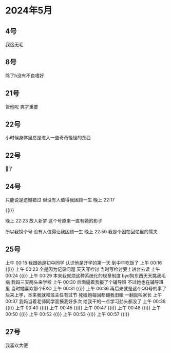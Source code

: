 # 2024年5月

<script setup lang="ts">
import { QTagColors } from 'fake-qq-ui';
import { ref } from 'vue';

const msg24 = ref<[]>(["她也是",
"不过说起来我这个QQ一开始还是用她的手机号注册的",
"我记得我在一个网吧里",
"当时恶作剧故意用她的手机号注册",
"她接着给我打电话了",
"问是不是我在用她的手机号",
"她太聪明了",
"太了解我了",
"她是我这个QQ第一个好友，之后我很久没加过好友",
"临毕业做做样子才进了同学群加了几个同学",
"我想起来了",
"我什么都想起来了"]);

const msg25_1 = ref<[]>(["我妈用一个特别丑的保温桶装了土豆丝和米饭当我午饭",
"本来看着同学们花钱买这那好吃的我就馋",
"饿，没办法",
"拿保温桶出来的时候旁边人都笑话我",
"那时候年纪小脸皮薄啊",
"那个保温桶还是退了色的粉色的",
"本来想想忍忍就过去了",
"打开饭桶全馊了",
"没法吃",
"我就坐座位上一动不动",
"太难受了",
"后来她突然给我一个菜夹馍",
"两块五一个",
"里面是孜然炒的洋葱加土豆丝，有点菜椒",
"后来我就偶尔看一眼他",
"也不知道怎么喜欢上的",
"越看越觉得她很完美",
"那时候就故意捣乱引起他的注意",
"三天被叫四回家长"]);

const msg25_2 = ref<[]>(["检讨我就写的幽默一点",
"读的时候全班都笑",
"她笑笑我也挺高兴的",
"后来就是出去玩",
"那时候骑着自行车整个泰安市区来回跑",
"泰安市区不大",
"那天真挺巧",
"我骑累了歇着",
"正好在她家小区公园里面",
"碰见她了",
"那时候就慢慢熟悉了",
"成好朋友了",
"后来就tm扯蛋了",
"我学习一直很好",
"但我不爱写作业",
"我们那个b班主任开了个辅导班",
"班里前十五除了我都让他拉进去了",
"我不去"]);

const msg25_3 = ref<[]>(["我翘辅导班去找EXO的海报",
"后来好不容易找到一张鹿晗的",
"直接给她了",
"当时她有点嫌弃",
"我也火大，拿过来直接撕了",
"撕完我就走了",
"后来看她又粘好放书包里了",
"搞的我挺愧疚的",
"那时候兴这个QQ聊天",
"byd我那时候蠢得要死",
"以前老QQ号密码忘了",
"也不会申诉",
"就要了个她手机号",
"天天发短信",
"那个手机是我爸不用的",
"卡是我爸临时放家里的",
"插上我就用",
"短信一毛一条",
"一个月我爸交了六十多块钱的话费",
"后来我爸问我拿他卡干啥了",
"我说冲游戏了",
"给我揍的"]);

const msg25_4 = ref<[]>(["我爸来学习揍得更狠",
"我一想md学个P",
"天天逃课出去玩",
"她也劝我",
"那时候啥也不听",
"本来能和她上一个高中",
"最后勉勉强强过了个录取线"]);

const msg25_5 = ref<[]>(["上了个最差的",
"九年级那会儿班里天天做题",
"我小姨卖书的，有试卷啥的都给我一份",
"我不做就给她，我说你多练练，我用不到",
"中考考完那个暑假我天天找她去玩",
"给她买蛋糕，买海报，去看电影",
"就是没表白",
"当时也是脑子抽抽",
"后来联系就少了",
"她去的泰安第二好的高中",
"学习压力很大",
"我本来就没啥学习的念头，高一上了半个学期就退学了",
"直接上了个三加二"]);


const msg25_6 = ref<[]>(["偶尔我会去她学校看看她",
"买点零食啥的",
"后来她学业重，我就没再去",
"联系也少了",
"再后来我去新疆实习了，她考了个师范"]);

const msg25_7 = ref<[]>(["那个暑假我在新疆工地上被人欺负，晚上下了班就找她聊天",
"一聊聊到一两点",
"我唱歌哄她睡觉",
"要不打语音陪她聊聊天",
"聊到她睡",
"天天聊",
"那时候我就表白了",
"没成功",
"她说要是我们不这么熟悉就好了"]);

const msg25_8 = ref<[]>(["rm我难受啊",
"不清楚",
"来来回回吊我好几次",
"表白了得有五次吧",
"我也记不清了"]);

const msg25_9 = ref<[]>(["我说就这样吧",
"我喜欢你这么久，我也不知道成功了我会是什么感觉，我怕我自己落差太大期望太高，到时间万一散了朋友都没得做",
"后来过年她约我看电影"]);

const msg25_10 = ref<[]>(["你好李焕英",
"我把她带的零食全吃了",
"她气的捶我一拳",
"说实话那时候我觉得还是有可能的",
"电影我一点没看下去",
"她看的哭的稀里哗啦的",
"我想搂着她，摸摸她的头来这"]);

const msg25_11 = ref<[]>(["忍住了",
"之后我送她回家",
"她大学在济南，我公司也在济南",
"我偶尔出差去她学校附近",
"有空就叫她出来吃一顿",
"21年过年她许的新年愿望是跟我在一起",
"我逃避了",
"怎么说呢",
"有点复杂",
"当时工作不太顺，我也没精力也没勇气去喜欢她了",
"之后过了半年她就找到男朋友了"]);

const msg25_12 = ref<[]>(["现在还谈着呢",
"倒是我像个小丑一样",
"想起来就难受一阵子"]);


</script>

## 4号

<q-window title="Minecraft资源群">

<q-text name="没钱也没女装又丑的穷龟QAQ" tag="LV100 豪桑主人" :tag-color="QTagColors.purple"
avatar="https://q2.qlogo.cn/headimg_dl?dst_uin=1296556133&spec=100">我这无毛</q-text>

</q-window>

## 8号

<q-window title="Minecraft资源群">

<q-text name="宇宙超级无敌天下无双的家家辉" tag="LV100 庆祝蜜桃回归" :tag-color="QTagColors.purple"
avatar="https://q2.qlogo.cn/headimg_dl?dst_uin=3692221704&spec=100">除了h没有不良嗜好</q-text>

</q-window>

## 21号

<q-window title="我的世界话题群">

<q-text name="群摆子" tag="LV100 变态男娘控" :tag-color="QTagColors.purple"
avatar="https://q2.qlogo.cn/headimg_dl?dst_uin=3030376163&spec=100" >管他呢</q-text>
<q-text name="群摆子" tag="LV100 变态男娘控" :tag-color="QTagColors.purple"
avatar="https://q2.qlogo.cn/headimg_dl?dst_uin=3030376163&spec=100" >爽才重要</q-text>

</q-window>

## 22号

<q-window title="我的世界话题群">

<q-text name="全射郎" tag="LV100 咸鱼" :tag-color="QTagColors.blue"
avatar="https://q2.qlogo.cn/headimg_dl?dst_uin=2939004685&spec=100" >小时候身体里总是进入一些奇奇怪怪的东西</q-text>

</q-window>

## 22号

<q-window title="我的世界话题群">

<q-text name="失业CAO" tag="LV100 变态小处男" :tag-color="QTagColors.purple"
avatar="https://q2.qlogo.cn/headimg_dl?dst_uin=2860986565&spec=100" >🐍了</q-text>

</q-window>

## 24号

<q-window title="我的世界话题群">

<q-text name="不努力就会变成女人的玩物" tag="LV100 北方的狼" :tag-color="QTagColors.blue"
avatar="https://q2.qlogo.cn/headimg_dl?dst_uin=2939004685&spec=100" >只能说是遗憾错过</q-text>
<q-text name="不努力就会变成女人的玩物" tag="LV100 北方的狼" :tag-color="QTagColors.blue"
avatar="https://q2.qlogo.cn/headimg_dl?dst_uin=2939004685&spec=100" >但没有人值得我困顾一生</q-text>
<q-tip>晚上 22:17</q-tip>

<q-text v-for="i in msg24" name="不努力就会变成女人的玩物" tag="LV100 北方的狼" :tag-color="QTagColors.blue"
avatar="https://q2.qlogo.cn/headimg_dl?dst_uin=2939004685&spec=100" >{{i}}</q-text>

<q-tip>晚上 22:23</q-tip>
<q-text name="不努力就会变成女人的玩物" tag="LV100 北方的狼" :tag-color="QTagColors.blue"
avatar="https://q2.qlogo.cn/headimg_dl?dst_uin=2939004685&spec=100" >故人新梦</q-text>
<q-text name="不努力就会变成女人的玩物" tag="LV100 北方的狼" :tag-color="QTagColors.blue"
avatar="https://q2.qlogo.cn/headimg_dl?dst_uin=2939004685&spec=100" >这个号原来一直有她的影子</q-text>

<q-text name="群周公" tag="LV47 解梦五块" :tag-color="QTagColors.purple"
avatar="https://q2.qlogo.cn/headimg_dl?dst_uin=743511314&spec=100" >所以我换个号</q-text>
<q-text name="群周公" tag="LV47 解梦五块" :tag-color="QTagColors.purple"
avatar="https://q2.qlogo.cn/headimg_dl?dst_uin=743511314&spec=100" >没有人值得让我困顾一生</q-text>
<q-tip>晚上 22:50</q-tip>
<q-text name="北方的狼" tag="LV100 北方的狼" :tag-color="QTagColors.blue"
avatar="https://q2.qlogo.cn/headimg_dl?dst_uin=2939004685&spec=100" >我是个困在回忆里的懦夫</q-text>


</q-window>

## 25号

<q-window title="我的世界话题群">

<q-tip>上午 00:15</q-tip>
<q-text name="不努力就会变成女人的玩物" tag="LV100 北方的狼" :tag-color="QTagColors.blue"
avatar="https://q2.qlogo.cn/headimg_dl?dst_uin=2939004685&spec=100" >我跟她是初中同学</q-text>
<q-image name="不努力就会变成女人的玩物" tag="LV100 北方的狼" :tag-color="QTagColors.blue"
avatar="https://q2.qlogo.cn/headimg_dl?dst_uin=2939004685&spec=100" src="/img/2024-5-25-1.jfif" ></q-image>
<q-text name="不努力就会变成女人的玩物" tag="LV100 北方的狼" :tag-color="QTagColors.blue"
avatar="https://q2.qlogo.cn/headimg_dl?dst_uin=2939004685&spec=100" >认识他是开学的第一天</q-text>
<q-text name="不努力就会变成女人的玩物" tag="LV100 北方的狼" :tag-color="QTagColors.blue"
avatar="https://q2.qlogo.cn/headimg_dl?dst_uin=2939004685&spec=100" >到中午吃饭了</q-text>
<q-tip>上午 00:16</q-tip>
<q-text v-for="i in msg25_1" name="不努力就会变成女人的玩物" tag="LV100 北方的狼" :tag-color="QTagColors.blue"
avatar="https://q2.qlogo.cn/headimg_dl?dst_uin=2939004685&spec=100" >{{i}}</q-text>
<q-tip>上午 00:23</q-tip>
<q-text name="不努力就会变成女人的玩物" tag="LV100 北方的狼" :tag-color="QTagColors.blue"
avatar="https://q2.qlogo.cn/headimg_dl?dst_uin=2939004685&spec=100" >全是因为记录问题</q-text>
<q-text name="不努力就会变成女人的玩物" tag="LV100 北方的狼" :tag-color="QTagColors.blue"
avatar="https://q2.qlogo.cn/headimg_dl?dst_uin=2939004685&spec=100" >天天写检讨</q-text>
<q-text name="不努力就会变成女人的玩物" tag="LV100 北方的狼" :tag-color="QTagColors.blue"
avatar="https://q2.qlogo.cn/headimg_dl?dst_uin=2939004685&spec=100" >当时写检讨要上讲台去读</q-text>
<q-tip>上午 00:24</q-tip>
<q-text v-for="i in msg25_2" name="不努力就会变成女人的玩物" tag="LV100 北方的狼" :tag-color="QTagColors.blue"
avatar="https://q2.qlogo.cn/headimg_dl?dst_uin=2939004685&spec=100" >{{i}}</q-text>
<q-tip>上午 00:29</q-tip>
<q-text name="不努力就会变成女人的玩物" tag="LV100 北方的狼" :tag-color="QTagColors.blue"
avatar="https://q2.qlogo.cn/headimg_dl?dst_uin=2939004685&spec=100" >本来我就烦这种系统化的规章制度</q-text>
<q-text name="不努力就会变成女人的玩物" tag="LV100 北方的狼" :tag-color="QTagColors.blue"
avatar="https://q2.qlogo.cn/headimg_dl?dst_uin=2939004685&spec=100" >byd狗东西天天挑我毛病</q-text>
<q-text name="不努力就会变成女人的玩物" tag="LV100 北方的狼" :tag-color="QTagColors.blue"
avatar="https://q2.qlogo.cn/headimg_dl?dst_uin=2939004685&spec=100" >我妈三天两头来学校</q-text>
<q-tip>上午 00:30</q-tip>
<q-text name="不努力就会变成女人的玩物" tag="LV100 北方的狼" :tag-color="QTagColors.blue"
avatar="https://q2.qlogo.cn/headimg_dl?dst_uin=2939004685&spec=100" >后面逼着我报了个辅导班</q-text>
<q-text name="不努力就会变成女人的玩物" tag="LV100 北方的狼" :tag-color="QTagColors.blue"
avatar="https://q2.qlogo.cn/headimg_dl?dst_uin=2939004685&spec=100" >不过她也在辅导班里</q-text>
<q-text name="不努力就会变成女人的玩物" tag="LV100 北方的狼" :tag-color="QTagColors.blue"
avatar="https://q2.qlogo.cn/headimg_dl?dst_uin=2939004685&spec=100" >当时她喜欢那个EXO</q-text>
<q-tip>上午 00:31</q-tip>
<q-text v-for="i in msg25_3" name="不努力就会变成女人的玩物" tag="LV100 北方的狼" :tag-color="QTagColors.blue"
avatar="https://q2.qlogo.cn/headimg_dl?dst_uin=2939004685&spec=100" >{{i}}</q-text>
<q-tip>上午 00:36</q-tip>
<q-text name="不努力就会变成女人的玩物" tag="LV100 北方的狼" :tag-color="QTagColors.blue"
avatar="https://q2.qlogo.cn/headimg_dl?dst_uin=2939004685&spec=100" >再后来就是这个QQ号的事了</q-text>
<q-text name="不努力就会变成女人的玩物" tag="LV100 北方的狼" :tag-color="QTagColors.blue"
avatar="https://q2.qlogo.cn/headimg_dl?dst_uin=2939004685&spec=100" >后来上学，本来我就和班主任有过节</q-text>
<q-text name="不努力就会变成女人的玩物" tag="LV100 北方的狼" :tag-color="QTagColors.blue"
avatar="https://q2.qlogo.cn/headimg_dl?dst_uin=2939004685&spec=100" >死娘炮每回都翻我旧账</q-text>
<q-text name="不努力就会变成女人的玩物" tag="LV100 北方的狼" :tag-color="QTagColors.blue"
avatar="https://q2.qlogo.cn/headimg_dl?dst_uin=2939004685&spec=100" >一翻就叫家长</q-text>
<q-tip>上午 00:37</q-tip>
<q-text name="不努力就会变成女人的玩物" tag="LV100 北方的狼" :tag-color="QTagColors.blue"
avatar="https://q2.qlogo.cn/headimg_dl?dst_uin=2939004685&spec=100" >我妈当着老师同学面揍我好多次</q-text>
<q-text name="不努力就会变成女人的玩物" tag="LV100 北方的狼" :tag-color="QTagColors.blue"
avatar="https://q2.qlogo.cn/headimg_dl?dst_uin=2939004685&spec=100" >给我干的一点学习劲头都没了</q-text>
<q-text name="不努力就会变成女人的玩物" tag="LV100 北方的狼" :tag-color="QTagColors.blue"
avatar="https://q2.qlogo.cn/headimg_dl?dst_uin=2939004685&spec=100" ></q-text>
<q-tip>上午 00:38</q-tip>
<q-text v-for="i in msg25_4" name="不努力就会变成女人的玩物" tag="LV100 北方的狼" :tag-color="QTagColors.blue"
avatar="https://q2.qlogo.cn/headimg_dl?dst_uin=2939004685&spec=100" >{{i}}</q-text>
<q-tip>上午 00:40</q-tip>
<q-text v-for="i in msg25_5" name="不努力就会变成女人的玩物" tag="LV100 北方的狼" :tag-color="QTagColors.blue"
avatar="https://q2.qlogo.cn/headimg_dl?dst_uin=2939004685&spec=100" >{{i}}</q-text>
<q-tip>上午 00:45</q-tip>
<q-text v-for="i in msg25_6" name="不努力就会变成女人的玩物" tag="LV100 北方的狼" :tag-color="QTagColors.blue"
avatar="https://q2.qlogo.cn/headimg_dl?dst_uin=2939004685&spec=100" >{{i}}</q-text>
<q-tip>上午 00:47</q-tip>
<q-text v-for="i in msg25_7" name="不努力就会变成女人的玩物" tag="LV100 北方的狼" :tag-color="QTagColors.blue"
avatar="https://q2.qlogo.cn/headimg_dl?dst_uin=2939004685&spec=100" >{{i}}</q-text>
<q-tip>上午 00:48</q-tip>
<q-text v-for="i in msg25_8" name="不努力就会变成女人的玩物" tag="LV100 北方的狼" :tag-color="QTagColors.blue"
avatar="https://q2.qlogo.cn/headimg_dl?dst_uin=2939004685&spec=100" >{{i}}</q-text>
<q-tip>上午 00:50</q-tip>
<q-text v-for="i in msg25_9" name="不努力就会变成女人的玩物" tag="LV100 北方的狼" :tag-color="QTagColors.blue"
avatar="https://q2.qlogo.cn/headimg_dl?dst_uin=2939004685&spec=100" >{{i}}</q-text>
<q-tip>上午 00:52</q-tip>
<q-text v-for="i in msg25_10" name="不努力就会变成女人的玩物" tag="LV100 北方的狼" :tag-color="QTagColors.blue"
avatar="https://q2.qlogo.cn/headimg_dl?dst_uin=2939004685&spec=100" >{{i}}</q-text>
<q-tip>上午 00:53</q-tip>
<q-text v-for="i in msg25_11" name="不努力就会变成女人的玩物" tag="LV100 北方的狼" :tag-color="QTagColors.blue"
avatar="https://q2.qlogo.cn/headimg_dl?dst_uin=2939004685&spec=100" >{{i}}</q-text>
<q-tip>上午 00:57</q-tip>
<q-text v-for="i in msg25_12" name="不努力就会变成女人的玩物" tag="LV100 北方的狼" :tag-color="QTagColors.blue"
avatar="https://q2.qlogo.cn/headimg_dl?dst_uin=2939004685&spec=100" >{{i}}</q-text>

</q-window>

## 27号

<q-window title="Minecraft资源群">

<q-text name="哈哈哈哈哈哈哈哈哈基米" tag="LV86 超级小猫猫" :tag-color="QTagColors.purple"
avatar="https://q2.qlogo.cn/headimg_dl?dst_uin=424799053&spec=100">我喜欢大便</q-text>

</q-window>


